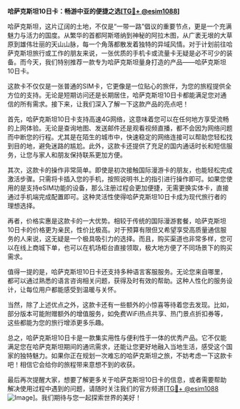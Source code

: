 **哈萨克斯坦10日卡：畅游中亚的便捷之选[[TG💪+ @esim1088](https://t.me/s/esim1088)]**

哈萨克斯坦，这片辽阔的土地，不仅是“一带一路”倡议的重要节点，更是一个充满魅力与活力的国度。从繁华的首都阿斯塔纳到神秘的阿拉木图，从广袤无垠的大草原到雄伟壮丽的天山山脉，每一个角落都散发着独特的异域风情。对于计划前往哈萨克斯坦旅行或工作的朋友来说，一张优质的手机卡或流量卡无疑是必不可少的装备。而今天，我们特别推荐一款专为哈萨克斯坦量身打造的产品——哈萨克斯坦10日卡。

这款卡不仅仅是一张普通的SIM卡，它更像是一位贴心的旅伴，为您的旅程提供全方位的支持。无论是短期访问还是长期居住，哈萨克斯坦10日卡都能满足您对通信的所有需求。接下来，让我们深入了解一下这款产品的亮点吧！

首先，哈萨克斯坦10日卡支持高速4G网络，这意味着您可以在任何地方享受流畅的上网体验。无论是查询地图、发送邮件还是观看视频直播，都不会因为网络问题而中断您的行程。尤其是在陌生的城市中，快速稳定的网络连接可以帮助您轻松找到目的地，避免迷路的尴尬。此外，这款卡还提供了充足的国内通话时长和短信服务，让您与家人和朋友保持联系更加方便。

其次，这款卡的操作非常简单。即使是初次接触国际漫游卡的朋友，也能轻松完成激活步骤。只需将卡插入您的手机，按照说明书上的指引进行操作即可。如果您使用的是支持eSIM功能的设备，那么注册过程会更加便捷，无需更换实体卡，直接通过手机端完成配置即可。这种灵活性使得哈萨克斯坦10日卡成为现代旅行者的理想选择。

再者，价格实惠是这款卡的一大优势。相较于传统的国际漫游套餐，哈萨克斯坦10日卡的价格更为亲民，性价比极高。对于预算有限但又希望享受高质量通信服务的人来说，这无疑是一个极具吸引力的选择。而且，购买渠道也非常多样，您可以在线上商城下单，也可以在机场柜台直接领取，极大地方便了不同场景下的购买需求。

值得一提的是，哈萨克斯坦10日卡还支持多种语言客服服务。无论您来自哪里，都可以通过熟悉的语言咨询相关问题，获得及时有效的帮助。这种人性化的服务设计，让每位用户都能感受到温暖与关怀。

当然，除了上述优点之外，这款卡还有一些额外的小惊喜等待着您去发现。比如，部分版本可能附赠额外的增值服务，如免费WiFi热点共享、热门景点折扣券等，这些都能为您的旅行增添更多乐趣。

总之，哈萨克斯坦10日卡是一款集实用性与便利性于一体的优秀产品。它不仅能满足您在哈萨克斯坦期间的通讯需求，还能让您更好地融入当地生活，感受这个国家的独特魅力。如果你正在规划一次难忘的哈萨克斯坦之旅，不妨考虑一下这款卡吧！相信它会给你的旅程带来意想不到的收获。

最后再次提醒大家，想要了解更多关于哈萨克斯坦10日卡的信息，或者需要帮助解决使用过程中遇到的问题，请随时关注我们的官方频道[[TG💪+ @esim1088](https://t.me/s/esim1088) ![Image](https://i.postimg.cc/4NQfJmqS/Snipaste-2025-05-13-00-14-12.png)]。我们期待与您一起探索世界的美好！